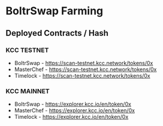 # BoltrSwap Farming


## Deployed Contracts / Hash

### KCC TESTNET
- BoltrSwap - https://scan-testnet.kcc.network/tokens/0x
- MasterChef - https://scan-testnet.kcc.network/tokens/0x
- Timelock - https://scan-testnet.kcc.network/tokens/0x

### KCC MAINNET
- BoltrSwap - https://explorer.kcc.io/en/token/0x
- MasterChef - https://explorer.kcc.io/en/token/0x
- Timelock - https://explorer.kcc.io/en/token/0x